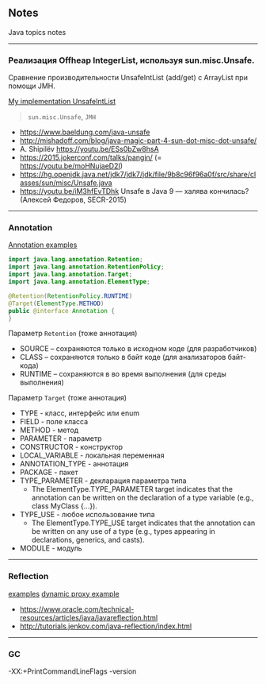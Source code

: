 ## Notes

Java topics notes

----

### Реализация Offheap IntegerList, используя sun.misc.Unsafe.
Сравнение производительности UnsafeIntList (add/get) с ArrayList при помощи JMH.

[My implementation UnsafeIntList](./src/main/java/ru/gavrilov/unsafe/UnsafeIntList.java)
> `sun.misc.Unsafe`, `JMH`

- https://www.baeldung.com/java-unsafe
- http://mishadoff.com/blog/java-magic-part-4-sun-dot-misc-dot-unsafe/
- A. Shipilëv https://youtu.be/ESs0bZw8hsA 
- https://2015.jokerconf.com/talks/pangin/ (= https://youtu.be/moHNujaeD2I)
- https://hg.openjdk.java.net/jdk7/jdk7/jdk/file/9b8c96f96a0f/src/share/classes/sun/misc/Unsafe.java
- https://youtu.be/iM3hfEvTDhk Unsafe в Java 9 — халява кончилась? (Алексей Федоров, SECR-2015)

----

### Annotation
[Annotation examples](./src/main/java/ru/gavrilov/annotation/example/Main.java)

```java
import java.lang.annotation.Retention;
import java.lang.annotation.RetentionPolicy;
import java.lang.annotation.Target;
import java.lang.annotation.ElementType;

@Retention(RetentionPolicy.RUNTIME)
@Target(ElementType.METHOD)
public @interface Annotation {
}
```

Параметр `Retention` (тоже аннотация)
- SOURCE – сохраняются только в исходном коде (для разработчиков)
- CLASS – сохраняются только в байт коде (для анализаторов байт-кода)
- RUNTIME – сохраняются в во время выполнения (для среды выполнения)

Параметр `Target` (тоже аннотация)
- TYPE - класс, интерфейс или enum
- FIELD - поле класса
- METHOD - метод
- PARAMETER - параметр
- CONSTRUCTOR - конструктор
- LOCAL_VARIABLE - локальная переменная
- ANNOTATION_TYPE - аннотация
- PACKAGE - пакет
- TYPE_PARAMETER - декларация параметра типа
    - The ElementType.TYPE_PARAMETER target indicates that the annotation can be written on the declaration of a type variable (e.g., class MyClass<T> {...}).
- TYPE_USE - любое использование типа
    - The ElementType.TYPE_USE target indicates that the annotation can be written on any use of a type (e.g., types appearing in declarations, generics, and casts).
- MODULE - модуль

----

### Reflection
[examples](./src/main/java/ru/gavrilov/reflection)
[dynamic proxy example](./src/main/java/ru/gavrilov/reflection/dynamic_proxy)

- https://www.oracle.com/technical-resources/articles/java/javareflection.html
- http://tutorials.jenkov.com/java-reflection/index.html

----

### GC
-XX:+PrintCommandLineFlags -version
